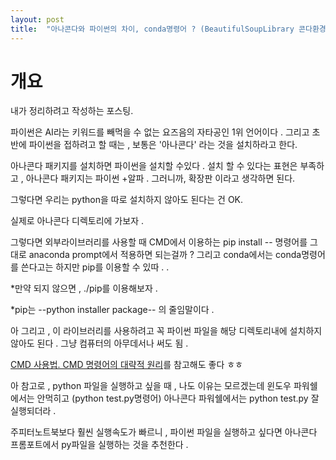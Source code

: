 ```yaml
---
layout: post
title:  "아나콘다와 파이썬의 차이, conda명령어 ? (BeautifulSoupLibrary 콘다환경에서 설치해보기)"
---
```



# 개요
내가 정리하려고 작성하는 포스팅. 

파이썬은 AI라는 키워드를 빼먹을 수 없는 요즈음의 자타공인 1위 언어이다 . 
그리고 초반에 파이썬을 접하려고 할 때는 , 보통은 '아나콘다' 라는 것을 설치하라고 한다. 

아나콘다 패키지를 설치하면 파이썬을 설치할 수있다 . 설치 할 수 있다는 표현은 부족하고 , 
아나콘다 패키지는 파이썬 +알파 . 그러니까, 확장판 이라고 생각하면 된다. 

그렇다면 우리는 python을 따로 설치하지 않아도 된다는 건 OK. 

실제로 아나콘다 디렉토리에 가보자 . 


그렇다면 외부라이브러리를 사용할 때 CMD에서 이용하는 pip install -- 명령어를 그대로 
anaconda prompt에서 적용하면 되는걸까 ? 
그리고 conda에서는 conda명령어를 쓴다고는 하지만 pip를 이용할 수 있따 . .

*만약 되지 않으면 , ./pip를 이용해보자 . 


*pip는 --python installer package-- 의 줄임말이다 . 

아 그리고  , 이 라이브러리를 사용하려고 꼭 파이썬 파일을 해당 디렉토리내에 설치하지 않아도 된다 . 
그냥 컴퓨터의 아무데서나 써도 됨 . 





 [CMD 사용법. CMD 명령어의 대략적 원리](https://gpdbs9409.github.io/third/)를 참고해도 좋다 ㅎㅎ

아 참고로 , python 파일을 실행하고 싶을 때 , 
나도 이유는 모르겠는데 윈도우 파워쉘에서는 안먹히고 (python test.py명령어)
아나콘다 파워쉘에서는 python test.py 잘 실행되더라 . 

주피터노트북보다 훨씬 실행속도가 빠르니 , 파이썬 파일을 실행하고 싶다면 
아나콘다 프롬포트에서 py파일을 실행하는 것을 추천한다 . 
